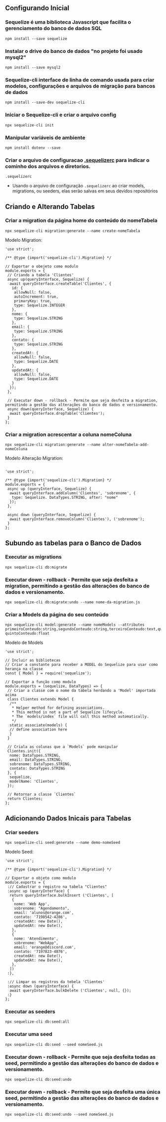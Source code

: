 ## Configurando Inicial

### Sequelize é uma biblioteca Javascript que facilita o gerenciamento do banco de dados SQL
```
npm install --save sequelize
```

### Instalar o drive do banco de dados "no projeto foi usado mysql2"
```
npm install --save mysql2
```

### Sequelize-cli interface de linha de comando usada para criar modelos, configurações e arquivos de migração para bancos de dados
```
npm install --save-dev sequelize-cli
```

### Iniciar o Sequelize-cli e criar o arquivo config
```
npx sequelize-cli init
```

### Manipular variáveis de ambiente
```
npm install dotenv --save
```

### Criar o arquivo de configuracao [.sequelizerc](https://sequelize.org/docs/v6/other-topics/migrations/#the-sequelizerc-file) para indicar o cominho dos arquivos e diretorios.
```
.sequelizerc
```

* Usando o arquivo de configuração `.sequelizerc` ao criar models, migrations, ou seeders, elas serão salvas em seus devidos repositórios

## Criando e Alterando Tabelas

### Criar a migration da página home do conteúdo do nomeTabela 
```
npx sequelize-cli migration:generate --name create-nomeTabela
```

Modelo Migration:
```
'use strict';

/** @type {import('sequelize-cli').Migration} */

// Exportar o obejeto como modulo
module.exports = {
 // Criando a tabela 'Clientes'
 async up(queryInterface, Sequelize) {
  await queryInterface.createTable('Clientes', {
   id: {
    allowNull: false,
    autoIncrement: true,
    primaryKey: true,
    type: Sequelize.INTEGER
   },
   nome: {
    type: Sequelize.STRING
   },
   email: {
    type: Sequelize.STRING
   },
   contato: {
    type: Sequelize.STRING
   },
   createdAt: {
    allowNull: false,
    type: Sequelize.DATE
   },
   updatedAt: {
    allowNull: false,
    type: Sequelize.DATE
   }
  });
 },

 // Executar down - rollback - Permite que seja desfeita a migration, permitindo a gestão das alterações do banco de dados e versionamento.
 async down(queryInterface, Sequelize) {
  await queryInterface.dropTable('Clientes');
 }
}; 
```

### Criar a migration acrescentar a coluna nomeColuna
```
npx sequelize-cli migration:generate --name alter-nomeTabela-add-nomeColuna
```

Modelo Alteração Migration:
```

'use strict';

/** @type {import('sequelize-cli').Migration} */
module.exports = {
 async up (queryInterface, Sequelize) {
  await queryInterface.addColumn('Clientes', 'sobrenome', {
   type: Sequelize. DataTypes.STRING, after: "nome"
  });
 },

 async down (queryInterface, Sequelize) {
  await queryInterface.removeColumn('Clientes'), ('sobrenome');
 }
};
```

## Subundo as tabelas para o Banco de Dados

### Executar as migrations
```
npx sequelize-cli db:migrate
```

### Executar down - rollback - Permite que seja desfeita a migration, permitindo a gestão das alterações do banco de dados e versionamento.
```
npx sequelize-cli db:migrate:undo --name nome-da-migration.js
```

### Criar a Models da página do seu conteúdo
```
npx sequelize-cli model:generate --name nomeModels --attributes primeiroConteudo:string,segundoConteudo:string,terceiroConteudo:text,quartoConteudo:integer, quintoConteudo:float
```

Modelo de Models
```
'use strict';

// Incluir as bibliotecas
// Criar a constante para receber a MODEL do Sequelize para usar como herança na classe
const { Model } = require('sequelize');

// Exportar a função como modulo
module.exports = (sequelize, DataTypes) => {
 // Criar a classe com o nome da tabela herdando a 'Model' importada acima
 class Clientes extends Model {
  /**
   * Helper method for defining associations.
   * This method is not a part of Sequelize lifecycle.
   * The `models/index` file will call this method automatically.
   */
  static associate(models) {
  // define association here
  }
 }
 
 // Criala as colunas que a `Models` pode manipular
 Clientes.init({
  nome: DataTypes.STRING,
  email: DataTypes.STRING,
  sobrenome: DataTypes.STRING,
  contato: DataTypes.STRING
 }, {
  sequelize,
  modelName: 'Clientes',
 });

 // Retornar a classe `Clientes`
 return Clientes;
}; 
```

## Adicionando Dados Inicais para Tabelas

### Criar seeders
```
npx sequelize-cli seed:generate --name demo-nomeSeed
```

Modelo Seed:
```
'use strict';

/** @type {import('sequelize-cli').Migration} */

// Exportar o objeto como modulo
module.exports = {
 :// Cadastrar o registro na tabela "Clientes"
 :async up (queryInterface) {
  return queryInterface.bulkInsert ('Clientes', [
   {
    nome: 'Web App',
    sobrenome: "Agendamento",
    email: 'alunos@orange.com',
    contato: '7198542-4286',
    createdAt: new Date(),
    updatedAt: new Date(),
   },
   {
    nome: 'Atendimento',
    sobrenome: "WebApp",
    email: 'orange@discord.com',
    contato: '7197823-4876',
    createdAt: new Date(),
    updatedAt: new Date(),
   },
  ])
 :},

 :// Limpar os registros da tebela 'Clientes'
 :async down (queryInterface) {
  await queryInterface.bulkDelete ('Clientes', null, {});
 :}
}; 
```

### Executar as seeders
```
npx sequelize-cli db:seed:all
```

### Executar uma seed
```
npx sequelize-cli db:seed --seed nomeSeed.js
```

### Executar down - rollback - Permite que seja desfeita todas as seed, permitindo a gestão das alterações do banco de dados e versionamento.
```
npx sequelize-cli db:seed:undo
```

### Executar down - rollback - Permite que seja desfeita uma única seed, permitindo a gestão das alterações do banco de dados e versionamento.
```
npx sequelize-cli db:seed:undo --seed nomeSeed.js
```

